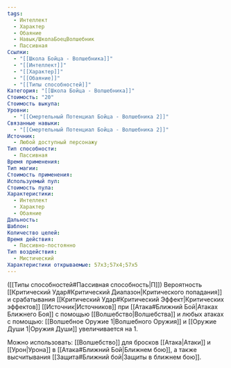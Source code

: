```yaml
---
tags:
  - Интеллект
  - Характер
  - Обаяние
  - Навык/ШколаБоецВолшебник
  - Пассивная
Ссылки:
  - "[[Школа Бойца - Волшебника]]"
  - "[[Интеллект]]"
  - "[[Характер]]"
  - "[[Обаяние]]"
  - "[[Типы способностей]]"
Категория: "[[Школа Бойца - Волшебника]]"
Стоимость: "20"
Стоимость выкупа: 
Уровни:
  - "[[Смертельный Потенциал Бойца - Волшебника 2]]"
Связанные навыки:
  - "[[Смертельный Потенциал Бойца - Волшебника 2]]"
Источник:
  - Любой доступный персонажу
Тип способности:
  - Пассивная
Время применения: 
Тип магии: 
Стоимость применения: 
Используемый пул: 
Стоимость пула: 
Характеристики:
  - Интеллект
  - Характер
  - Обаяние
Дальность: 
Шаблон: 
Количество целей: 
Время действия:
  - Пассивно-постоянно
Тип воздействия:
  - Мистический
Характеристики открываемые: 57x3;57x4;57x5
---
```

([[Типы способностей#Пассивная способность|П]]) Вероятность [[Критический Удар#Критический Диапазон|Критического попадания]] и срабатывания [[Критический Удар#Критический Эффект|Критических эффектов]] [[Источник|Источников]] при [[Атака#Ближний Бой|Атаках Ближнего Боя]] с помощью [[Волшебство|Волшебства]] и любых атаках с помощью: [[Волшебное Оружие 1|Волшебного Оружия]] и [[Оружие Души 1|Оружия Души]] увеличивается на 1.

Можно использовать: [[Волшебство]] для бросков [[Атака|Атаки]] и [[Урон|Урона]] в [[Атака#Ближний Бой|Ближнем бою]], а также высчитывания [[Защита#Ближний бой|Защиты в ближнем бою]].
